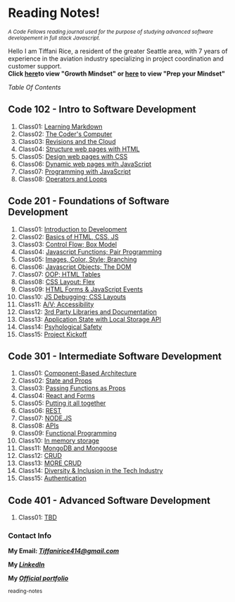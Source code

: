#	Reading Notes! 
<sub> *A  Code Fellows reading journal used for the purpose of studying advanced software developement in full stack Javascript.* </sub>

Hello I am Tiffani Rice, a resident of the greater Seattle area, with 7 years of experience in the aviation industry specializing in project coordination and customer support. <br>
**Click [here](./growthmindset.md)to view "Growth Mindset" or [here](./prepyourmindset.md) to view "Prep your Mindset"**


*Table Of Contents*

## Code 102 - Intro to Software Development

1. Class01: [Learning Markdown](./code-102/class01)
2. Class02: [The Coder's Computer](./code-102/class02.md)
3. Class03: [Revisions and the Cloud](./code-102/class03.md)
4. Class04: [Structure web pages with HTML](./code-102/class04.md)
5. Class05: [Design web pages with CSS](./code-102/class05.md)
6. Class06: [Dynamic web pages with JavaScript](./code-102/class06.md)
7. Class07: [Programming with JavaScript](./code-102/class07.md)
8. Class08: [Operators and Loops](./code-102/class08.md)

## Code 201 - Foundations of Software Development

1. Class01: [Introduction to Development](./code-201/class01.md)
2. Class02: [Basics of HTML, CSS, JS](./code-201/class02.md)
3. Class03: [Control Flow; Box Model](./code-201/class03.md)
4. Class04: [Javascript Functions; Pair Programming](./code-201/class04.md)
5. Class05: [Images, Color, Style; Branching](./code-201/class05.md)
6. Class06: [Javascript Objects; The DOM](./code-201/class06.md)
7. Class07: [OOP; HTML Tables](./code-201/class07.md)
8. Class08: [CSS Layout: Flex](./code-201/class08.md)
9. Class09: [HTML Forms & JavaScript Events](./code-201/class09.md)
10. Class10: [JS Debugging; CSS Layouts](./code-201/class10.md)
11. Class11: [A/V; Accessibility](./code-201/class11.md)
12. Class12: [3rd Party Libraries and Documentation](./code-201/class12.md)
13. Class13: [Application State with Local Storage API](./code-201/class13.md)
14. Class14: [Psyhological Safety](./code-201/class14.md)
15. Class15: [Project Kickoff](./code-201/class15.md)

## Code 301 - Intermediate Software Development

1. Class01: [Component-Based Architecture](./code-301/class01.md)
2. Class02: [State and Props](./code-301/class02.md)
3. Class03: [Passing Functions as Props](./code-301/class03.md)
4. Class04: [React and Forms](./code-301/class04.md)
5. Class05: [Putting it all together](./code-301/class05.md)
6. Class06: [REST](./code-301/class06.md)
7. Class07: [NODE.JS](./code-301/class07.md)
8. Class08: [APIs](./code-301/class08.md)
9. Class09: [Functional Programming](./code-301/class09.md)
10. Class10: [In memory storage](./code-301/class10.md)
11. Class11: [MongoDB and Mongoose](./code-301/class11.md)
12. Class12: [CRUD](./code-301/class12.md)
13. Class13: [MORE CRUD](./code-301/class13.md)
14. Class14: [Diversity & Inclusion in the Tech Industry](./code-301/class14.md)
15. Class15: [Authentication](./code-301/class15.md)


## Code 401 - Advanced Software Development

1. Class01: [TBD](./code-401/class01.md)


### Contact Info
 
 **My Email: _[Tiffanirice414@gmail.com](Tiffanirice414@gmail.com)_**
 
 **My _[LinkedIn](https://www.linkedin.com/in/tiffani-rice-600658168/)_**
 
 **My _[Official portfolio](https://tiffanirice-porfolio.netlify.app)_** 

<sub> reading-notes </sub>
